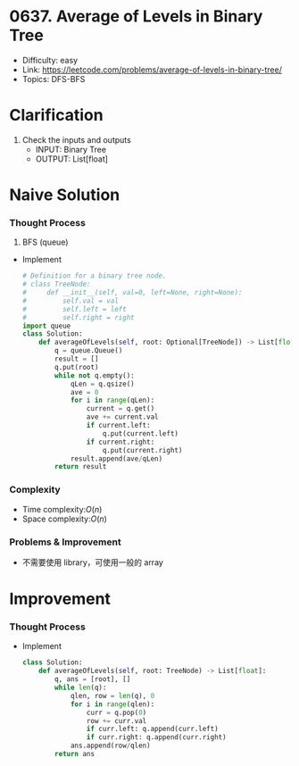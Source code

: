# 0637. Average of Levels in Binary Tree

* Difficulty: easy
* Link: https://leetcode.com/problems/average-of-levels-in-binary-tree/
* Topics: DFS-BFS

# Clarification

1. Check the inputs and outputs
    - INPUT: Binary Tree
    - OUTPUT: List[float]

# Naive Solution

### Thought Process

1. BFS (queue)
- Implement
    
    ```python
    # Definition for a binary tree node.
    # class TreeNode:
    #     def __init__(self, val=0, left=None, right=None):
    #         self.val = val
    #         self.left = left
    #         self.right = right
    import queue
    class Solution:
        def averageOfLevels(self, root: Optional[TreeNode]) -> List[float]:
            q = queue.Queue()
            result = []
            q.put(root)
            while not q.empty():
                qLen = q.qsize()
                ave = 0
                for i in range(qLen):
                    current = q.get()
                    ave += current.val
                    if current.left:
                        q.put(current.left)
                    if current.right:
                        q.put(current.right)
                result.append(ave/qLen)
            return result
    ```
    

### Complexity

- Time complexity:$O(n)$
- Space complexity:$O(n)$

### Problems & Improvement

- 不需要使用 library，可使用一般的 array

# Improvement

### Thought Process

- Implement
    
    ```python
    class Solution:
        def averageOfLevels(self, root: TreeNode) -> List[float]:
            q, ans = [root], []
            while len(q):
                qlen, row = len(q), 0
                for i in range(qlen):
                    curr = q.pop(0)
                    row += curr.val
                    if curr.left: q.append(curr.left)
                    if curr.right: q.append(curr.right)
                ans.append(row/qlen)
            return ans
    ```